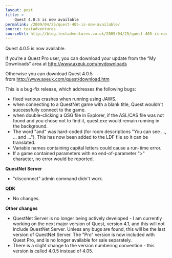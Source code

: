 ```yaml
---
layout: post
title: >
    Quest 4.0.5 is now available
permalink: /2009/04/25/quest-405-is-now-available/
source: textadventures
sourceUrl: http://blog.textadventures.co.uk/2009/04/25/quest-405-is-now-available/
---
```

Quest 4.0.5 is now available.

If you’re a Quest Pro user, you can download your update from the “My Downloads” area at <a class="postlink" href="http://www.axeuk.com/mydownloads">http://www.axeuk.com/mydownloads</a>

Otherwise you can download Quest 4.0.5 from <a class="postlink" href="http://www.axeuk.com/quest/download.htm">http://www.axeuk.com/quest/download.htm</a>

This is a bug-fix release, which addresses the following bugs:

- fixed various crashes when running using JAWS.
- when connecting to a QuestNet game with a blank title, Quest wouldn't successfully connect to the game.
- when double-clicking a QSG file in Explorer, if the ASL/CAS file was not found and you chose not to find it, quest.exe would remain running in the background.
- The word "and" was hard-coded (for room descriptions "You can see ..., ... and ..."). This has now been added to the LDF file so it can be translated.
- Variable names containing capital letters could cause a run-time error.
- If a game contained parameters with no end-of-parameter "&gt;" character, no error would be reported.

<strong>QuestNet Server</strong>
- "disconnect" admin command didn't work.

<strong>QDK</strong>

- No changes.

<strong>Other changes</strong>
- QuestNet Server is no longer being actively developed - I am currently working on the next major version of Quest, version 4.1, and this will not include QuestNet Server. Unless any bugs are found, this will be the last version of QuestNet Server. The "Pro" version is now included with Quest Pro, and is no longer available for sale separately.
- There is a slight change to the version numbering convention - this version is called 4.0.5 instead of 4.05.